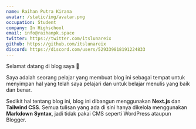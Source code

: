 ```yaml
---
name: Raihan Putra Kirana
avatar: /static/img/avatar.png
occupation: Student
company: In Highschool
email: info@raihanpk.space
twitter: https://twitter.com/itslunareix
github: https://github.com/itslunareix
discord: https://discord.com/users/529339818191224833
---
```


Selamat datang di blog saya 👋

Saya adalah seorang pelajar yang membuat blog ini sebagai tempat untuk menyimpan hal yang telah saya pelajari dan untuk belajar menulis yang baik dan benar.

Sedikit hal tentang blog ini, blog ini dibangun menggunakan **Next.js** dan **Tailwind CSS**. Semua tulisan yang ada di sini hanya dikelola menggunakan **Markdown Syntax**, jadi tidak pakai CMS seperti WordPress ataupun Blogger.

